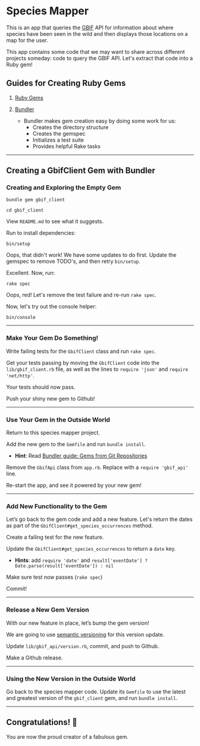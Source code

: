 # Species Mapper

This is an app that queries the [GBIF](http://www.gbif.org/) API for information about where species have been seen in the wild and then displays those locations on a map for the user.

This app contains some code that we may want to share across different projects someday: code to query the GBIF API. Let's extract that code into a Ruby gem!

## Guides for Creating Ruby Gems

1. [Ruby Gems](http://guides.rubygems.org/make-your-own-gem/#your-first-gem)

2. [Bundler](http://bundler.io/bundle_gem.html)
 	- Bundler makes gem creation easy by doing some work for us:
 		- Creates the directory structure
 		- Creates the gemspec
 		- Initializes a test suite
 		- Provides helpful Rake tasks

---

## Creating a GbifClient Gem with Bundler

### Creating and Exploring the Empty Gem

```
bundle gem gbif_client
```

```
cd gbif_client
```

View `README.md` to see what it suggests.

Run to install dependencies:

```
bin/setup
```

Oops, that didn't work! We have some updates to do first. Update the gemspec to remove TODO's, and then retry `bin/setup`.

Excellent.
Now, run:

```
rake spec
```

Oops, red! Let's remove the test failure and re-run `rake spec`.

Now, let's try out the console helper:

```
bin/console
```

---

### Make Your Gem Do Something!

Write failing tests for the `GbifClient` class and run `rake spec`.

Get your tests passing by moving the `GbifClient` code into the `lib/gbif_client.rb` file, as well as the lines to `require 'json'` and `require 'net/http'`.

Your tests should now pass.

Push your shiny new gem to Github!

---

### Use Your Gem in the Outside World

Return to this species mapper project.

Add the new gem to the `Gemfile` and run `bundle install`.

  - **Hint**: Read [Bundler guide: Gems from Git Repositories](http://bundler.io/git.html)

Remove the `GbifApi` class from `app.rb`. Replace with a `require 'gbif_api'` line.

Re-start the app, and see it powered by your new gem!

---

### Add New Functionality to the Gem

Let’s go back to the gem code and add a new feature. Let's return the dates as part of the `GbifClient#get_species_occurrences` method.

Create a failing test for the new feature.

Update the `GbifClient#get_species_occurrences` to return a `date` key.

  - **Hints**: add `require 'date'` and `result['eventDate'] ? Date.parse(result['eventDate']) : nil`

Make sure test now passes (`rake spec`)

Commit!

---

### Release a New Gem Version

With our new feature in place, let’s bump the gem version!

We are going to use [semantic versioning](http://semver.org/) for this version update.

Update `lib/gbif_api/version.rb`, commit, and push to Github.

Make a Github release.

---

### Using the New Version in the Outside World

Go back to the species mapper code. Update its `Gemfile` to use the latest and greatest version of the `gbif_client` gem, and run `bundle install`.

---

## Congratulations! 🎉

You are now the proud creator of a fabulous gem.